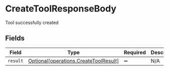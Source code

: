 # CreateToolResponseBody

Tool successfully created


## Fields

| Field                                                                                | Type                                                                                 | Required                                                                             | Description                                                                          |
| ------------------------------------------------------------------------------------ | ------------------------------------------------------------------------------------ | ------------------------------------------------------------------------------------ | ------------------------------------------------------------------------------------ |
| `result`                                                                             | [Optional[operations.CreateToolResult]](../../models/operations/createtoolresult.md) | :heavy_minus_sign:                                                                   | N/A                                                                                  |